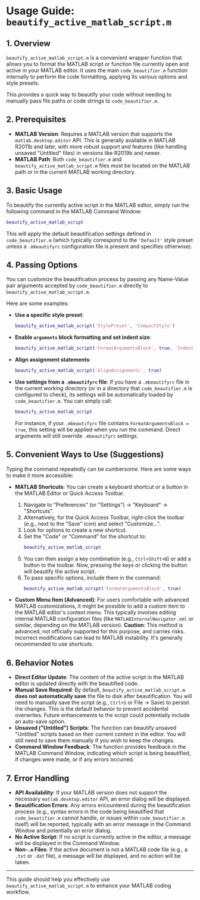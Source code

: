# Usage Guide: `beautify_active_matlab_script.m`

## 1. Overview

`beautify_active_matlab_script.m` is a convenient wrapper function that allows you to format the MATLAB script or function file currently open and active in your MATLAB editor. It uses the main `code_beautifier.m` function internally to perform the code formatting, applying its various options and style presets.

This provides a quick way to beautify your code without needing to manually pass file paths or code strings to `code_beautifier.m`.

## 2. Prerequisites

*   **MATLAB Version**: Requires a MATLAB version that supports the `matlab.desktop.editor` API. This is generally available in MATLAB R2011b and later, with more robust support and features (like handling unsaved "Untitled" files) in versions like R2019b and newer.
*   **MATLAB Path**: Both `code_beautifier.m` and `beautify_active_matlab_script.m` files must be located on the MATLAB path or in the current MATLAB working directory.

## 3. Basic Usage

To beautify the currently active script in the MATLAB editor, simply run the following command in the MATLAB Command Window:

```matlab
beautify_active_matlab_script
```

This will apply the default beautification settings defined in `code_beautifier.m` (which typically correspond to the `'Default'` style preset unless a `.mbeautifyrc` configuration file is present and specifies otherwise).

## 4. Passing Options

You can customize the beautification process by passing any Name-Value pair arguments accepted by `code_beautifier.m` directly to `beautify_active_matlab_script.m`.

Here are some examples:

*   **Use a specific style preset**:
    ```matlab
    beautify_active_matlab_script('StylePreset', 'CompactStyle')
    ```

*   **Enable `arguments` block formatting and set indent size**:
    ```matlab
    beautify_active_matlab_script('FormatArgumentsBlock', true, 'IndentSize', 2)
    ```

*   **Align assignment statements**:
    ```matlab
    beautify_active_matlab_script('AlignAssignments', true)
    ```

*   **Use settings from a `.mbeautifyrc` file**:
    If you have a `.mbeautifyrc` file in the current working directory (or in a directory that `code_beautifier.m` is configured to check), its settings will be automatically loaded by `code_beautifier.m`. You can simply call:
    ```matlab
    beautify_active_matlab_script
    ```
    For instance, if your `.mbeautifyrc` file contains `FormatArgumentsBlock = true`, this setting will be applied when you run the command. Direct arguments will still override `.mbeautifyrc` settings.

## 5. Convenient Ways to Use (Suggestions)

Typing the command repeatedly can be cumbersome. Here are some ways to make it more accessible:

*   **MATLAB Shortcuts**:
    You can create a keyboard shortcut or a button in the MATLAB Editor or Quick Access Toolbar.
    1.  Navigate to "Preferences" (or "Settings") -> "Keyboard" -> "Shortcuts".
    2.  Alternatively, for the Quick Access Toolbar, right-click the toolbar (e.g., next to the "Save" icon) and select "Customize...".
    3.  Look for options to create a new shortcut.
    4.  Set the "Code" or "Command" for the shortcut to:
        ```matlab
        beautify_active_matlab_script
        ```
    5.  You can then assign a key combination (e.g., `Ctrl+Shift+B`) or add a button to the toolbar. Now, pressing the keys or clicking the button will beautify the active script.
    6.  To pass specific options, include them in the command:
        ```matlab
        beautify_active_matlab_script('FormatArgumentsBlock', true)
        ```

*   **Custom Menu Item (Advanced)**:
    For users comfortable with advanced MATLAB customizations, it might be possible to add a custom item to the MATLAB editor's context menu. This typically involves editing internal MATLAB configuration files (like `MATLABInternalNavigator.xml` or similar, depending on the MATLAB version).
    **Caution**: This method is advanced, not officially supported for this purpose, and carries risks. Incorrect modifications can lead to MATLAB instability. It's generally recommended to use shortcuts.

## 6. Behavior Notes

*   **Direct Editor Update**: The content of the active script in the MATLAB editor is updated directly with the beautified code.
*   **Manual Save Required**: By default, `beautify_active_matlab_script.m` **does not automatically save** the file to disk after beautification. You will need to manually save the script (e.g., `Ctrl+S` or File -> Save) to persist the changes. This is the default behavior to prevent accidental overwrites. Future enhancements to the script could potentially include an auto-save option.
*   **Unsaved ("Untitled") Scripts**: The function can beautify unsaved "Untitled" scripts based on their current content in the editor. You will still need to save them manually if you wish to keep the changes.
*   **Command Window Feedback**: The function provides feedback in the MATLAB Command Window, indicating which script is being beautified, if changes were made, or if any errors occurred.

## 7. Error Handling

*   **API Availability**: If your MATLAB version does not support the necessary `matlab.desktop.editor` API, an error dialog will be displayed.
*   **Beautification Errors**: Any errors encountered during the beautification process (e.g., syntax errors in the code being beautified that `code_beautifier.m` cannot handle, or issues within `code_beautifier.m` itself) will be reported, typically with an error message in the Command Window and potentially an error dialog.
*   **No Active Script**: If no script is currently active in the editor, a message will be displayed in the Command Window.
*   **Non-`.m` Files**: If the active document is not a MATLAB code file (e.g., a `.txt` or `.dat` file), a message will be displayed, and no action will be taken.

---
This guide should help you effectively use `beautify_active_matlab_script.m` to enhance your MATLAB coding workflow.
